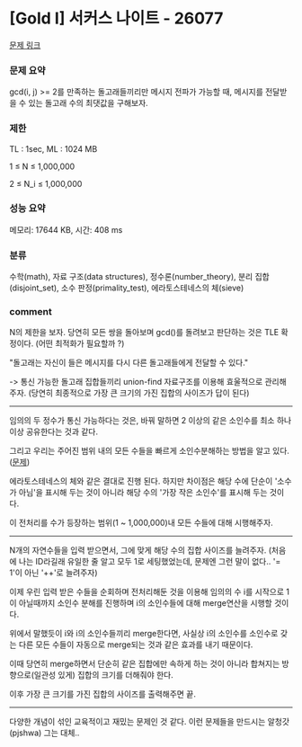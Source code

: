 
# [Gold I] 서커스 나이트 - 26077

[문제 링크](https://www.acmicpc.net/problem/2565)

### 문제 요약

<p> gcd(i, j) >= 2를 만족하는 돌고래들끼리만 메시지 전파가 가능할 때, 메시지를 전달받을 수 있는 돌고래 수의 최댓값을 구해보자. </p>

### 제한

TL : 1sec, ML : 1024 MB

1 ≤ N ≤ 1,000,000

2 ≤ N_i ≤ 1,000,000

### 성능 요약

메모리: 17644 KB, 시간: 408 ms

### 분류

수학(math), 자료 구조(data structures), 정수론(number_theory), 분리 집합(disjoint_set), 소수 판정(primality_test), 에라토스테네스의 체(sieve)

### comment

N의 제한을 보자. 당연히 모든 쌍을 돌아보며 gcd()를 돌려보고 판단하는 것은 TLE 확정이다. (어떤 최적화가 필요할까 ?)

"돌고래는 자신이 들은 메시지를 다시 다른 돌고래들에게 전달할 수 있다."

-> 통신 가능한 돌고래 집합들끼리 union-find 자료구조를 이용해 효울적으로 관리해주자. (당연히 최종적으로 가장 큰 크기의 가진 집합의 사이즈가 답이 된다)

-----------------------------------------------------------------------------------------------------------------------------------------------------------------------

임의의 두 정수가 통신 가능하다는 것은, 바꿔 말하면 2 이상의 같은 소인수를 최소 하나 이상 공유한다는 것과 같다.

그리고 우리는 주어진 범위 내의 모든 수들을 빠르게 소인수분해하는 방법을 알고 있다.([문제](https://www.acmicpc.net/problem/16563))

에라토스테네스의 체와 같은 결대로 진행 된다. 하지만 차이점은 해당 수에 단순이 '소수가 아님'을 표시해 두는 것이 아니라 해당 수의 '가장 작은 소인수'를 표시해 두는 것이다.

이 전처리를 수가 등장하는 범위(1 ~ 1,000,000)내 모든 수들에 대해 시행해주자.

-----------------------------------------------------------------------------------------------------------------------------------------------------------------------

N개의 자연수들을 입력 받으면서, 그에 맞게 해당 수의 집합 사이즈를 늘려주자. (처음에 나는 ID라길래 유일한 줄 알고 모두 1로 세팅했었는데, 문제엔 그런 말이 없다.. '= 1'이 아닌 '++'로 늘려주자)

이제 우린 입력 받은 수들을 순회하며 전처리해둔 것을 이용해 임의의 수 i를 시작으로 1이 아닐때까지 소인수 분해를 진행하며 i의 소인수들에 대해 merge연산을 시행할 것이다.

위에서 말했듯이 i와 i의 소인수들끼리 merge한다면, 사실상 i의 소인수를 소인수로 갖는 다른 모든 수들이 자동으로 merge되는 것과 같은 효과를 내기 때문이다.

이때 당연히 merge하면서 단순히 같은 집합에만 속하게 하는 것이 아니라 합쳐지는 방향으로(일관성 있게) 집합의 크기를 더해줘야 한다.

이후 가장 큰 크기를 가진 집합의 사이즈를 출력해주면 끝.

-----------------------------------------------------------------------------------------------------------------------------------------------------------------------

다양한 개념이 섞인 교육적이고 재밌는 문제인 것 같다. 이런 문제들을 만드시는 알청갓(pjshwa) 그는 대체..
